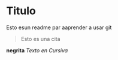 # Titulo

Esto esun readme par aaprender a usar git

> Esto es una cita

**negrita**
_Texto en Cursiva_
